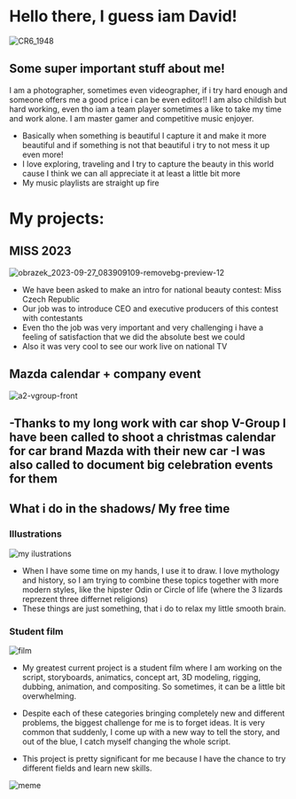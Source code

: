 # Hello there, I guess iam David!
![CR6_1948](https://github.com/DavidMarek02/DavidMarek02/assets/153546110/da2dadbc-cb47-42e8-aee0-8e427c4a5262)


## Some super important stuff about me!

I am a photographer, sometimes even videographer, if i try hard enough and someone offers me a good price i can be even editor!!
I am also childish but hard working, even tho iam a team player sometimes a like to take my time and work alone.
I am master gamer and competitive music enjoyer.
- Basically when something is beautiful I capture it and make it more beautiful and if something is not that beautiful i try to not mess it up even more!
- I love exploring, traveling and I try to capture the beauty in this world cause I think we can all appreciate it at least a little bit more 
- My music playlists are straight up fire

# My projects:


## MISS 2023
![obrazek_2023-09-27_083909109-removebg-preview-12](https://github.com/MirekCernyIV/english-for-designers1/assets/149397901/1e69812c-85a9-45b9-8f35-a9872d8c6ffa)
- We have been asked to make an intro for national beauty contest: Miss Czech Republic
- Our job was to introduce CEO and executive producers of this contest with contestants
- Even tho the job was very important and very challenging i have a feeling of satisfaction that we did the absolute best we could
- Also it was very cool to see our work live on national TV

 ## Mazda calendar + company event
![a2-vgroup-front](https://github.com/DavidMarek02/DavidMarek02/assets/153546110/f1bb64e1-f4b7-47bd-85b8-60985cabb457)

-Thanks to my long work with car shop V-Group I have been called to shoot a christmas calendar for car brand Mazda with their new car
-I was also called to document big celebration events for them
-

 
  
## What i do in the shadows/ My free time 

### Illustrations
![my ilustrations](https://github.com/MirekCernyIV/english-for-designers1/assets/149397901/c9220056-12cb-4b5d-ba20-a9c797fb01e9)



- When I have some time on my hands, I use it to draw. I love mythology and history, so I am trying to combine these topics together with more modern styles, like the hipster Odin or Circle of life (where the 3 lizards reprezent three differnet religions) 
- These things are just something, that i do to relax my little smooth brain. 
### Student film

![film ](https://github.com/MirekCernyIV/english-for-designers1/assets/149397901/a1471391-7c5a-47e0-8c7f-e415b766e1d3)



- My greatest current project is a student film where I am working on the script, storyboards, animatics, concept art, 3D modeling, rigging, dubbing, animation, and compositing.  So sometimes, it can be a little bit overwhelming.

- Despite each of these categories bringing completely new and different problems, the biggest challenge for me is to forget ideas. It is very common that suddenly, I come up with a new way to tell the story, and out of the blue, I catch myself changing the whole script.

- This project is pretty significant for me because I have the chance to try different fields and learn new skills. 

![meme](https://github.com/MirekCernyIV/english-for-designers1/assets/149397901/34c0ec31-10f1-4c86-b3ca-d82e1ad0bac0)
